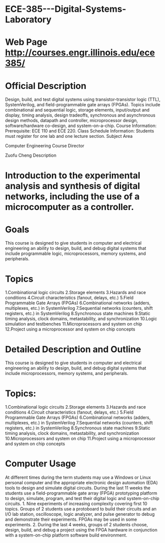 # ECE-385---Digital-Systems-Laboratory
# Web Page http://courses.engr.illinois.edu/ece385/
# Official Description

Design, build, and test digital systems using transistor-transistor logic (TTL), SystemVerilog, and field-programmable gate arrays (FPGAs). Topics include combinational and sequential logic, storage elements, input/output and display, timing analysis, design tradeoffs, synchronous and asynchronous design methods, datapath and controller, microprocessor design, software/hardware co-design, and system-on-a-chip. Course Information: Prerequisite: ECE 110 and ECE 220. Class Schedule Information: Students must register for one lab and one lecture section.
Subject Area

Computer Engineering
Course Director

Zuofu Cheng
Description

# Introduction to the experimental analysis and synthesis of digital networks, including the use of a microcomputer as a controller.

# Goals

This course is designed to give students in computer and electrical engineering an ability to design, build, and debug digital systems that include programmable logic, microprocessors, memory systems, and peripherals.

# Topics

  1.Combinational logic circuits
  2.Storage elements
  3.Hazards and race conditions
  4.Circuit characteristics (fanout, delays, etc.)
  5.Field Programmable Gate Arrays (FPGAs)
  6.Combinational networks (adders, multiplexes, etc.) in SystemVerilog
  7.Sequential networks (counters, shift registers, etc.) in SystemVerilog
  8.Synchronous state machines
  9.Static timing analysis, clock domains, metastability, and synchronization
  10.Logic simulation and testbenches
  11.Microprocessors and system on chip
  12.Project using a microprocessor and system on chip concepts

# Detailed Description and Outline

This course is designed to give students in computer and electrical engineering an ability to design, build, and debug digital systems that include microprocessors, memory systems, and peripherals.

# Topics:

  1.Combinational logic circuits
  2.Storage elements
  3.Hazards and race conditions
  4.Circuit characteristics (fanout, delays, etc.)
  5.Field Programmable Gate Arrays (FPGAs)
  6.Combinational networks (adders, multiplexes, etc.) in SystemVerilog
   7.Sequential networks (counters, shift registers, etc.) in SystemVerilog
  8.Synchronous state machines
  9.Static timing analysis, clock domains, metastability, and synchronization
  10.Microprocessors and system on chip
  11.Project using a microprocessor and system on chip concepts

# Computer Usage

At different times during the term students may use a Windows or Linux personal computer and the appropriate electronic design automation (EDA) tools to design and simulate digital circuits. During the last 11 weeks the students use a field-programmable gate array (FPGA) prototyping platform to design, simulate, program, and test their digital logic and system-on-chip circuits. 1. Nine experiments of increasing complexity covering first 10 topics. Groups of 2 students use a protoboard to build their circuits and an I/O lab station, oscilloscope, logic analyzer, and pulse generator to debug and demonstrate their experiments. FPGAs may be used in some experiments. 2. During the last 4 weeks, groups of 2 students choose, design, build, and debug a project using the FPGA hardware in conjunction with a system-on-chip platform software build environment.
